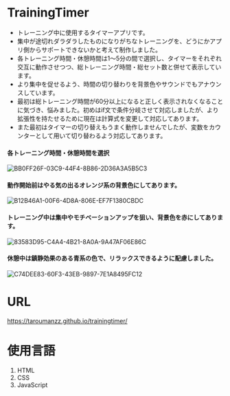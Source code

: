 # TrainingTimer
- トレーニング中に使用するタイマーアプリです。
- 集中が途切れダラダラしたものになりがちなトレーニングを、どうにかアプリ側からサポートできないかと考えて制作しました。
- 各トレーニング時間・休憩時間は1〜5分の間で選択し、タイマーをそれぞれ交互に動作させつつ、総トレーニング時間・総セット数と併せて表示しています。
- より集中を促せるよう、時間の切り替わりを背景色やサウンドでもアナウンスしています。
- 最初は総トレーニング時間が60分以上になると正しく表示されなくなることに気づき、悩みました。初めはif文で条件分岐させて対応しましたが、より拡張性を持たせるために現在は計算式を変更して対応してあります。
- また最初はタイマーの切り替えもうまく動作しませんでしたが、変数をカウンターとして用いて切り替わるよう対応してあります。

#### 各トレーニング時間・休憩時間を選択 
![BB0FF26F-03C9-44F4-8B86-2D36A3A5B5C3](https://github.com/taroumanzz/trainingtimer/assets/132829933/79dc4a23-e272-44b5-89e9-6f6bfe796833)

#### 動作開始前はやる気の出るオレンジ系の背景色にしてあります。  
![B12B46A1-00F6-4D8A-806E-EF7F1380CBDC](https://github.com/taroumanzz/trainingtimer/assets/132829933/46efa3b2-4a83-4d4e-98a4-2db54c873056)

#### トレーニング中は集中やモチベーションアップを狙い、背景色を赤にしてあります。  
![83583D95-C4A4-4B21-8A0A-9A47AF06E86C](https://github.com/taroumanzz/trainingtimer/assets/132829933/0446579b-ce4a-4f84-beb4-ad44b88560fb)

#### 休憩中は鎮静効果のある青系の色で、リラックスできるように配慮しました。  
![C74DEE83-60F3-43EB-9897-7E1A8495FC12](https://github.com/taroumanzz/trainingtimer/assets/132829933/fed6877a-4d89-4ffd-b8be-bd99185b9208)

# URL
https://taroumanzz.github.io/trainingtimer/

# 使用言語
1. HTML
2. CSS
3. JavaScript
